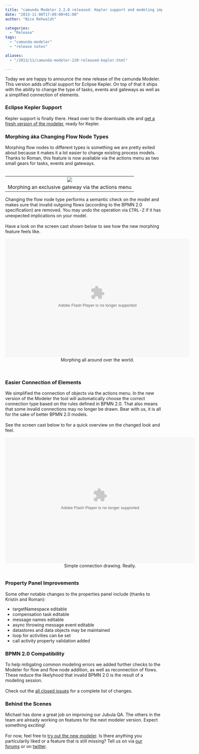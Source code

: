 ```yaml
---
title: "camunda Modeler 2.2.0 released: Kepler support and modeling improvements"
date: "2013-11-08T17:09:00+01:00"
author: "Nico Rehwaldt"

categories:
  - "Release"
tags: 
  - "camunda-modeler"
  - "release notes"

aliases:
  - "/2013/11/camunda-modeler-220-released-kepler.html"

---
```


Today we are happy to announce the new release of the camunda Modeler. This version adds official support for Eclipse Kepler. On top of that it ships with the ability to change the type of tasks, events and gateways as well as a simplified connection of elements. <br />
<a name='more'></a><h3>
Eclipse Kepler Support</h3>
<div>
Kepler support is finally there. Head over to the downloads site and <a href="http://camunda.org/download/modeler/">get a fresh version of the modeler</a>, ready for Kepler.</div>
<h3>
Morphing áka Changing Flow Node Types</h3>
<div>
Morphing flow nodes to different types is something we are pretty exited about because it makes it a lot easier to change existing process models. Thanks to Roman, this feature is now available via the actions menu as two small gears for tasks, events and gateways.</div>
<div>
<br /></div>
<table align="center" cellpadding="0" cellspacing="0" class="tr-caption-container" style="margin-left: auto; margin-right: auto; text-align: center;"><tbody>
<tr><td style="text-align: center;"><a href="http://3.bp.blogspot.com/-g7blQ23YZ5k/Unz9fgP2aTI/AAAAAAAAAJk/ycU_Jk-WAwE/s1600/morph.png" imageanchor="1" style="margin-left: auto; margin-right: auto;"><img border="0" src="http://3.bp.blogspot.com/-g7blQ23YZ5k/Unz9fgP2aTI/AAAAAAAAAJk/ycU_Jk-WAwE/s1600/morph.png" /></a></td></tr>
<tr><td class="tr-caption" style="text-align: center;">Morphing an exclusive gateway via the actions menu</td></tr>
</tbody></table>
<div>
Changing the flow node type performs a semantic check on the model and makes sure that invalid outgoing flows (according to the BPMN 2.0 specification) are removed. You may undo the operation via&nbsp;<span style="font-family: Courier New, Courier, monospace;">CTRL-Z</span><span style="font-family: inherit;">&nbsp;if it has unexpected implications on your model.</span><br />
<span style="font-family: inherit;"><br /></span></div>
<div>
<span style="font-family: inherit;">Have a look on the screen cast shown below to see how the new morphing feature feels like.</span></div>
<center>
<div class="tr-caption-container" style="display: inline-block; margin: 1em auto; width: auto;">
<embed align="middle" allowscriptaccess="always" height="381" pluginspage="http://www.macromedia.com/go/getflashplayer" quality="high" src="http://camunda.github.com/camunda-modeler/assets/video/morph/morph.swf" type="application/x-shockwave-flash" width="593"></embed>

<div class="tr-caption">
Morphing all around over the world.
</div>
</div>
</center>
<div>
<br />
<h3>
Easier Connection of Elements</h3>
</div>
<div>
We simplified the connection of objects via the actions menu. In the new version of the Modeler the tool will automatically choose the correct connection type based on the rules defined in BPMN 2.0. That also means that some invalid connections may no longer be drawn. Bear with us, it is all for the sake of better BPMN 2.0 models.&nbsp;</div>
<div>
<br /></div>
<div>
See the screen cast below to for a quick overview on the changed look and feel.</div>
<center>
<div class="tr-caption-container" style="display: inline-block; margin: 1em auto; width: auto;">
<embed align="middle" allowscriptaccess="always" height="404" pluginspage="http://www.macromedia.com/go/getflashplayer" quality="high" src="http://camunda.github.com/camunda-modeler/assets/video/morph/connection.swf" type="application/x-shockwave-flash" width="610"></embed>

<div class="tr-caption">
Simple connection drawing. Really.
</div>
</div>
</center>
<div>
<h3>
Property Panel Improvements</h3>
</div>
<div>
Some other notable changes to the properties panel include (thanks to Kristin and Roman):</div>
<div>
<ul>
<li>targetNamespace editable</li>
<li>compensation task editable</li>
<li>message names editable</li>
<li>async throwing message event editable</li>
<li>datastores and data objects may be maintained</li>
<li>loop for activities can be set</li>
<li>call activity property validation added</li>
</ul>
<div>
<h3>
BPMN 2.0 Compatibility</h3>
</div>
<div>
To help mitigating common modeling errors we added further checks to the Modeler for flow and flow node addition, as well as reconnection of flows. These reduce the likelyhood that invalid BPMN 2.0 is the result of a modeling session.&nbsp;</div>
</div>
<div>
<br /></div>
<div>
<span style="line-height: 15.453125px;">Check out the&nbsp;</span><a href="https://app.camunda.com/jira/secure/ReleaseNote.jspa?projectId=10230&amp;version=13001">all closed issues</a>&nbsp;for a complete list of changes.</div>
<div>
</div>
<h3>
Behind the Scenes</h3>
<div>
Michael has done a great job on improving our Jubula QA. The others in the team are already working on features for the next modeler version. Expect something exciting!</div>
<div>
<br /></div>
<div>
For now, feel free to <a href="http://camunda.org/download/modeler/">try out the new modeler</a>. Is there anything you particularily liked or a feature that is still missing? Tell us on via&nbsp;<a href="https://groups.google.com/forum/?fromgroups#!forum/camunda-bpm-users">our forums</a>&nbsp;or&nbsp;on&nbsp;<a href="https://twitter.com/camundaBPM">twitter</a>.</div>